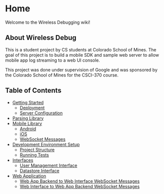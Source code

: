 # Home

Welcome to the Wireless Debugging wiki!

## About Wireless Debug
This is a student project by CS students at Colorado School of Mines. The goal
of this project is to build a mobile SDK and sample web server to allow mobile
app log streaming to a web UI console.

This project was done under supervision of Google and was sponsored by the
Colorado School of Mines for the CSCI-370 course.

## Table of Contents
- [Getting Started](Getting-Started)
    - [Deployment](Deployment)
    - [Server Configuration](Server-Configuration)
- [Parsing Library](Parsing-Library)
- [Mobile Library](Mobile-Library)
    - [Android](Android)
    - [iOS](iOS)
    - [WebSocket Messages](WebSocket-API-From-Mobile-to-Web-App-Backend)
- [Development Environment Setup](Development-Environment-Setup)
    - [Project Structure](Project-Structure)
    - [Running Tests](Running-Tests)
- [Interfaces](Interfaces)
    - [User Management Interface](User-Management-Interface)
    - [Datastore Interface](Datastore-Interface)
- [Web Application](Web-Application)
    - [Web App Backend to Web Interface WebSocket
      Messages](Web-App-Backend-to-Web-Interface-WebSocket-Messages)
    - [Web Interface to Web App Backend WebSocket
      Messages](Web-Interface-to-Web-App-Backend-WebSocket-Messages)
